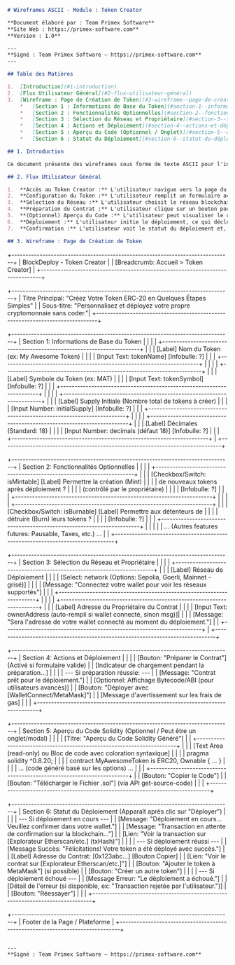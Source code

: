 ```markdown
# Wireframes ASCII - Module : Token Creator

**Document élaboré par : Team Primex Software**
**Site Web : https://primex-software.com**
**Version : 1.0**

---
**Signé : Team Primex Software – https://primex-software.com**
---

## Table des Matières

1.  [Introduction](#1-introduction)
2.  [Flux Utilisateur Général](#2-flux-utilisateur-général)
3.  [Wireframe : Page de Création de Token](#3-wireframe--page-de-création-de-token)
    *   [Section 1 : Informations de Base du Token](#section-1--informations-de-base-du-token)
    *   [Section 2 : Fonctionnalités Optionnelles](#section-2--fonctionnalités-optionnelles)
    *   [Section 3 : Sélection du Réseau et Propriétaire](#section-3--sélection-du-réseau-et-propriétaire)
    *   [Section 4 : Actions et Déploiement](#section-4--actions-et-déploiement)
    *   [Section 5 : Aperçu du Code (Optionnel / Onglet)](#section-5--aperçu-du-code-optionnel--onglet)
    *   [Section 6 : Statut du Déploiement](#section-6--statut-du-déploiement)

## 1. Introduction

Ce document présente des wireframes sous forme de texte ASCII pour l'interface utilisateur (UI) du module Token Creator. Ces wireframes visent à définir la structure générale, la disposition des éléments et le flux de l'utilisateur pour la création d'un token ERC-20.

## 2. Flux Utilisateur Général

1.  **Accès au Token Creator :** L'utilisateur navigue vers la page du Token Creator depuis la plateforme BlockDeploy.
2.  **Configuration du Token :** L'utilisateur remplit un formulaire avec les détails de son token (nom, symbole, supply, etc.) et sélectionne les fonctionnalités optionnelles.
3.  **Sélection du Réseau :** L'utilisateur choisit le réseau blockchain pour le déploiement.
4.  **Préparation du Contrat :** L'utilisateur clique sur un bouton pour que le backend prépare le contrat (génération du code, compilation en bytecode/ABI).
5.  **(Optionnel) Aperçu du Code :** L'utilisateur peut visualiser le code Solidity généré.
6.  **Déploiement :** L'utilisateur initie le déploiement, ce qui déclenche une demande de signature et de confirmation de transaction dans son wallet connecté.
7.  **Confirmation :** L'utilisateur voit le statut du déploiement et, en cas de succès, l'adresse du contrat et un lien vers l'explorateur de blocs.

## 3. Wireframe : Page de Création de Token

```
+------------------------------------------------------------------------------+
| BlockDeploy - Token Creator                                                  |
| [Breadcrumb: Accueil > Token Creator]                                        |
+------------------------------------------------------------------------------+

+------------------------------------------------------------------------------+
| Titre Principal: "Créez Votre Token ERC-20 en Quelques Étapes Simples"         |
| Sous-titre: "Personnalisez et déployez votre propre cryptomonnaie sans coder."|
+------------------------------------------------------------------------------+

+------------------------------------------------------------------------------+
| Section 1: Informations de Base du Token                                     |
|                                                                              |
|   +----------------------------------------------------------------------+   |
|   | [Label] Nom du Token (ex: My Awesome Token)                          |   |
|   | [Input Text: tokenName] [Infobulle: ?]                               |   |
|   +----------------------------------------------------------------------+   |
|                                                                              |
|   +----------------------------------------------------------------------+   |
|   | [Label] Symbole du Token (ex: MAT)                                   |   |
|   | [Input Text: tokenSymbol] [Infobulle: ?]                             |   |
|   +----------------------------------------------------------------------+   |
|                                                                              |
|   +----------------------------------------------------------------------+   |
|   | [Label] Supply Initiale (Nombre total de tokens à créer)             |   |
|   | [Input Number: initialSupply] [Infobulle: ?]                         |   |
|   +----------------------------------------------------------------------+   |
|                                                                              |
|   +----------------------------------------------------------------------+   |
|   | [Label] Décimales (Standard: 18)                                     |   |
|   | [Input Number: decimals (défaut 18)] [Infobulle: ?]                  |   |
|   +----------------------------------------------------------------------+   |
+------------------------------------------------------------------------------+

+------------------------------------------------------------------------------+
| Section 2: Fonctionnalités Optionnelles                                      |
|                                                                              |
|   +----------------------------------------------------------------------+   |
|   | [Checkbox/Switch: isMintable] [Label] Permettre la création (Mint)   |   |
|   |                                 de nouveaux tokens après déploiement ? |   |
|   |                                 (contrôlé par le propriétaire)       |   |
|   |                                 [Infobulle: ?]                       |   |
|   +----------------------------------------------------------------------+   |
|                                                                              |
|   +----------------------------------------------------------------------+   |
|   | [Checkbox/Switch: isBurnable] [Label] Permettre aux détenteurs de    |   |
|   |                                 détruire (Burn) leurs tokens ?       |   |
|   |                                 [Infobulle: ?]                       |   |
|   +----------------------------------------------------------------------+   |
|                                                                              |
|   | ... (Autres features futures: Pausable, Taxes, etc.) ...             |   |
+------------------------------------------------------------------------------+

+------------------------------------------------------------------------------+
| Section 3: Sélection du Réseau et Propriétaire                               |
|                                                                              |
|   +----------------------------------------------------------------------+   |
|   | [Label] Réseau de Déploiement                                        |   |
|   | [Select: network (Options: Sepolia, Goerli, Mainnet - grisé)]        |   |
|   | [Message: "Connectez votre wallet pour voir les réseaux supportés"]  |   |
|   +----------------------------------------------------------------------+   |
|                                                                              |
|   +----------------------------------------------------------------------+   |
|   | [Label] Adresse du Propriétaire du Contrat                           |   |
|   | [Input Text: ownerAddress (auto-rempli si wallet connecté, sinon msg)]|   |
|   | [Message: "Sera l'adresse de votre wallet connecté au moment du déploiement."] |
|   +----------------------------------------------------------------------+   |
+------------------------------------------------------------------------------+

+------------------------------------------------------------------------------+
| Section 4: Actions et Déploiement                                            |
|                                                                              |
|   [Bouton: "Préparer le Contrat"] (Activé si formulaire valide)             |
|   [Indicateur de chargement pendant la préparation...]                     |
|                                                                              |
|   --- Si préparation réussie: ---                                          |
|   [Message: "Contrat prêt pour le déploiement."]                           |
|   [Optionnel: Affichage Bytecode/ABI (pour utilisateurs avancés)]          |
|   [Bouton: "Déployer avec [WalletConnect/MetaMask]"]                       |
|   [Message d'avertissement sur les frais de gas]                           |
|                                                                              |
+------------------------------------------------------------------------------+

+------------------------------------------------------------------------------+
| Section 5: Aperçu du Code Solidity (Optionnel / Peut être un onglet/modal)   |
|                                                                              |
|   [Titre: "Aperçu du Code Solidity Généré"]                                  |
|   +----------------------------------------------------------------------+   |
|   | [Text Area (read-only) ou Bloc de code avec coloration syntaxique]   |   |
|   | pragma solidity ^0.8.20;                                             |   |
|   | contract MyAwesomeToken is ERC20, Ownable { ... }                    |   |
|   | ... (code généré basé sur les options) ...                           |   |
|   +----------------------------------------------------------------------+   |
|   [Bouton: "Copier le Code"]                                               |
|   [Bouton: "Télécharger le Fichier .sol"] (via API get-source-code)      |
|                                                                              |
+------------------------------------------------------------------------------+

+------------------------------------------------------------------------------+
| Section 6: Statut du Déploiement (Apparaît après clic sur "Déployer")        |
|                                                                              |
|   --- Si déploiement en cours ---                                          |
|   [Message: "Déploiement en cours... Veuillez confirmer dans votre wallet."] |
|   [Message: "Transaction en attente de confirmation sur la blockchain..."] |
|   [Lien: "Voir la transaction sur [Explorateur Etherscan/etc.] (txHash)"]  |
|                                                                              |
|   --- Si déploiement réussi ---                                            |
|   [Message Succès: "Félicitations! Votre token a été déployé avec succès."] |
|   [Label] Adresse du Contrat: [0x123abc...] [Bouton Copier]                |
|   [Lien: "Voir le contrat sur [Explorateur Etherscan/etc.]"]               |
|   [Bouton: "Ajouter le token à MetaMask"] (si possible)                    |
|   [Bouton: "Créer un autre token"]                                         |
|                                                                              |
|   --- Si déploiement échoué ---                                            |
|   [Message Erreur: "Le déploiement a échoué."]                             |
|   [Détail de l'erreur (si disponible, ex: "Transaction rejetée par l'utilisateur.")] |
|   [Bouton: "Réessayer"]                                                    |
|                                                                              |
+------------------------------------------------------------------------------+

+------------------------------------------------------------------------------+
| Footer de la Page / Plateforme                                               |
+------------------------------------------------------------------------------+
```

---
**Signé : Team Primex Software – https://primex-software.com**
```
